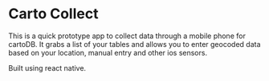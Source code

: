 # Carto Collect 

This is a quick prototype app to collect data through a mobile phone for cartoDB. It grabs a list of your tables and allows you to enter geocoded data based on your location, manual entry and other ios sensors.

Built using react native. 

